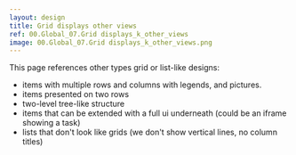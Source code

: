 ```yaml
---
layout: design
title: Grid displays other views
ref: 00.Global_07.Grid displays_k_other_views
image: 00.Global_07.Grid displays_k_other_views.png
---
```


This page references other types grid or list-like designs:
- items with multiple rows and columns with legends, and pictures.
- items presented on two rows
- two-level tree-like structure
- items that can be extended with a full ui underneath (could be an iframe showing a task)
- lists that don't look like grids (we don't show vertical lines, no column titles)
